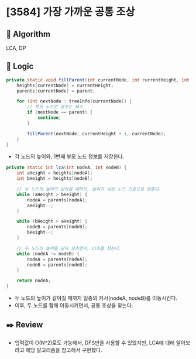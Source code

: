 # [3584] 가장 가까운 공통 조상

## :pushpin: **Algorithm**

LCA, DP

## :round_pushpin: **Logic**

```java
private static void fillParent(int currentNode, int currentHeight, int parent) {
    heights[currentNode] = currentHeight;
    parents[currentNode] = parent;

    for (int nextNode : treeInfo[currentNode]) {
        // 부모 노드인 경우는 패스
        if (nextNode == parent) {
            continue;
        }

        fillParent(nextNode, currentHeight + 1, currentNode);
    }
}
```

- 각 노드의 높이와, 1번째 부모 노드 정보를 저장한다.

```java
private static int lca(int nodeA, int nodeB) {
    int aHeight = heights[nodeA];
    int bHeight = heights[nodeB];

    // 두 노드의 높이가 같아질 때까지, 높이가 낮은 노드 기준으로 맞춘다.
    while (aHeight > bHeight) {
        nodeA = parents[nodeA];
        aHeight--;
    }

    while (bHeight > aHeight) {
        nodeB = parents[nodeB];
        bHeight--;
    }

    // 두 노드의 높이를 같이 낮추면서, LCA를 찾는다.
    while (nodeA != nodeB) {
        nodeA = parents[nodeA];
        nodeB = parents[nodeB];
    }

    return nodeA;
}
```

- 두 노드의 높이가 같아질 때까지 일종의 커서(nodeA, nodeB)를 이동시킨다.
- 이후, 두 노드를 함께 이동시키면서, 공통 조상을 찾는다.

## :black_nib: **Review**
- 입력값이 O(N^2)로도 가능해서, DFS만을 사용할 수 있었지만, LCA에 대해 알아보려고 해당 알고리즘을 참고해서 구현했다.